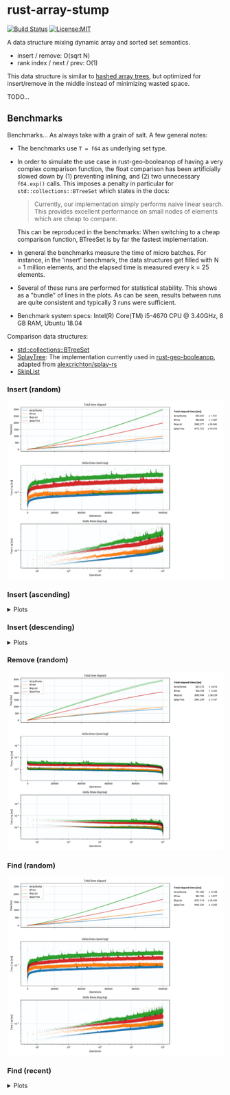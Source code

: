 # rust-array-stump

[![Build Status](https://travis-ci.org/bluenote10/rust-array-stump.svg?branch=master)](https://travis-ci.org/bluenote10/rust-array-stump)
[![License:MIT](https://img.shields.io/badge/License-MIT-yellow.svg)](https://opensource.org/licenses/MIT)

A data structure mixing dynamic array and sorted set semantics.

- insert / remove: O(sqrt N)
- rank index / next / prev: O(1)

This data structure is similar to [hashed array trees](https://en.wikipedia.org/wiki/Hashed_array_tree), but optimized for insert/remove in the middle instead of minimizing wasted space.

TODO...

## Benchmarks

Benchmarks... As always take with a grain of salt. A few general notes:

- The benchmarks use `T = f64` as underlying set type.

- In order to simulate the use case in rust-geo-booleanop of having a very complex comparison function, the float comparison has been artificially slowed down by (1) preventing inlining, and (2) two unnecessary `f64.exp()` calls. This imposes a penalty in particular for `std::collections::BTreeSet` which states in the docs:

    > Currently, our implementation simply performs naive linear search. This provides excellent performance on small nodes of elements which are cheap to compare.

    This can be reproduced in the benchmarks: When switching to a cheap comparison function, BTreeSet is by far the fastest implementation.

- In general the benchmarks measure the time of micro batches. For instance, in the 'insert' benchmark, the data structures get filled with N = 1 million elements, and the elapsed time is measured every k = 25 elements.

- Several of these runs are performed for statistical stability. This shows as a "bundle" of lines in the plots. As can be seen, results between runs are quite consistent and typically 3 runs were sufficient.

- Benchmark system specs: Intel(R) Core(TM) i5-4670 CPU @ 3.40GHz, 8 GB RAM, Ubuntu 18.04

Comparison data structures:

- [std::collections::BTreeSet](https://doc.rust-lang.org/std/collections/struct.BTreeSet.html)
- [SplayTree](https://github.com/21re/rust-geo-booleanop/tree/master/lib/src/splay): The implementation currently used in [rust-geo-booleanop](https://github.com/21re/rust-geo-booleanop), adapted from [alexcrichton/splay-rs](https://github.com/alexcrichton/splay-rs)
- [SkipList](https://docs.rs/skiplist/0.3.0/skiplist/)


### Insert (random)

![image](results/insert_avg_comparison.png/)

### Insert (ascending)

<details>
    <summary>Plots</summary>
    
![image](results/insert_asc_comparison.png/)

</details>

### Insert (descending)

<details>
    <summary>Plots</summary>

![image](results/insert_dsc_comparison.png/)

</details>

### Remove (random)

![image](results/remove_avg_comparison.png/)

### Find (random)

![image](results/find_rand_avg_comparison.png/)

### Find (recent)

<details>
    <summary>Plots</summary>

![image](results/find_recent_avg_comparison.png/)

</details>
